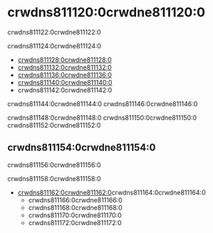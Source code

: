 # crwdns811120:0crwdne811120:0

<p class="description">crwdns811122:0crwdne811122:0</p>

crwdns811124:0crwdne811124:0

- [crwdns811128:0crwdne811128:0](crwdns811126:0crwdne811126:0)
- [crwdns811132:0crwdne811132:0](crwdns811130:0crwdne811130:0)
- [crwdns811136:0crwdne811136:0](crwdns811134:0crwdne811134:0)
- [crwdns811140:0crwdne811140:0](crwdns811138:0crwdne811138:0)
- crwdns811142:0crwdne811142:0

crwdns811144:0crwdne811144:0 crwdns811146:0crwdne811146:0

crwdns811148:0crwdne811148:0 crwdns811150:0crwdne811150:0 crwdns811152:0crwdne811152:0

## crwdns811154:0crwdne811154:0

crwdns811156:0crwdne811156:0

crwdns811158:0crwdne811158:0

- [crwdns811162:0crwdne811162:0](crwdns811160:0crwdne811160:0)crwdns811164:0crwdne811164:0 
  - crwdns811166:0crwdne811166:0
  - crwdns811168:0crwdne811168:0
  - crwdns811170:0crwdne811170:0
  - crwdns811172:0crwdne811172:0